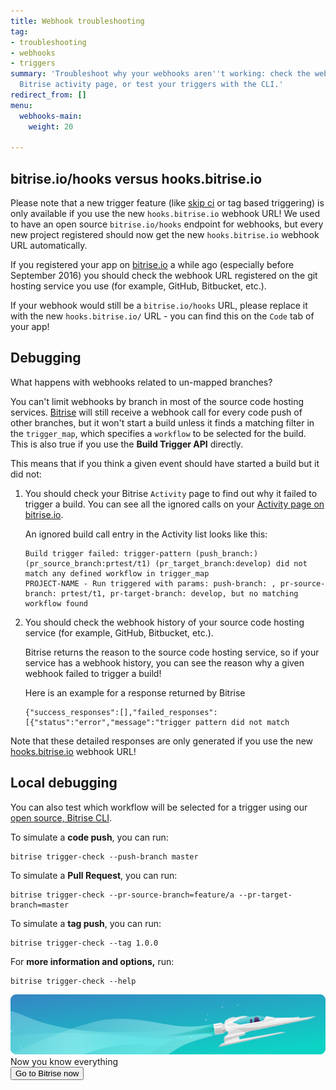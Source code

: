 ```yaml
---
title: Webhook troubleshooting
tag:
- troubleshooting
- webhooks
- triggers
summary: 'Troubleshoot why your webhooks aren''t working: check the webhook URL, your
  Bitrise activity page, or test your triggers with the CLI.'
redirect_from: []
menu:
  webhooks-main:
    weight: 20

---
```

## bitrise.io/hooks versus hooks.bitrise.io

Please note that a new trigger feature (like [skip ci](https://bitrise-io.github.io/devcenter/tips-and-tricks/skip-a-build/) or tag based triggering) is only available if you use the new `hooks.bitrise.io` webhook URL! We used to have an open source `bitrise.io/hooks` endpoint for webhooks, but every new project registered should now get the new `hooks.bitrise.io` webhook URL automatically.

If you registered your app on [bitrise.io](https://www.bitrise.io) a while ago (especially before September 2016) you should check the webhook URL registered on the git hosting service you use (for example, GitHub, Bitbucket, etc.).

If your webhook would still be a `bitrise.io/hooks` URL, please replace it with the new `hooks.bitrise.io/` URL - you can find this on the `Code` tab of your app!

## Debugging

What happens with webhooks related to un-mapped branches?

You can't limit webhooks by branch in most of the source code hosting services. [Bitrise](https://www.bitrise.io) will still receive a webhook call for every code push of other branches, but it won't start a build unless it finds a matching filter in the `trigger_map`, which specifies a `workflow` to be selected for the build. This is also true if you use the **Build Trigger API** directly.

This means that if you think a given event should have started a build but it did not:

1. You should check your Bitrise `Activity` page to find out why it failed to trigger a build. You can see all the ignored calls on your [Activity page on bitrise.io](http://www.bitrise.io/activity).

   An ignored build call entry in the Activity list looks like this:

       Build trigger failed: trigger-pattern (push_branch:) (pr_source_branch:prtest/t1) (pr_target_branch:develop) did not match any defined workflow in trigger_map
       PROJECT-NAME - Run triggered with params: push-branch: , pr-source-branch: prtest/t1, pr-target-branch: develop, but no matching workflow found
2. You should check the webhook history of your source code hosting service (for example, GitHub, Bitbucket, etc.).

   Bitrise returns the reason to the source code hosting service, so if your service has a webhook history, you can see the reason why a given webhook failed to trigger a build!

   Here is an example for a response returned by Bitrise

       {"success_responses":[],"failed_responses":[{"status":"error","message":"trigger pattern did not match

Note that these detailed responses are only generated if you use the new [hooks.bitrise.io](https://hooks.bitrise.io) webhook URL!

## Local debugging

You can also test which workflow will be selected for a trigger using our [open source, Bitrise CLI](https://www.bitrise.io/cli).

To simulate a **code push**, you can run:

    bitrise trigger-check --push-branch master

To simulate a **Pull Request**, you can run:

    bitrise trigger-check --pr-source-branch=feature/a --pr-target-branch=master

To simulate a **tag push**, you can run:

    bitrise trigger-check --tag 1.0.0

For **more information and options,** run:

    bitrise trigger-check --help

<div class="banner">
	<img src="/assets/images/banner-bg-888x170.png" style="border: none;">
	<div class="deploy-text">Now you know everything</div>
	<a target="_blank" href="https://app.bitrise.io/users/sign_up?utm_source=devcenter&utm_medium=bottom_cta"><button class="button">Go to Bitrise now</button></a>
</div>